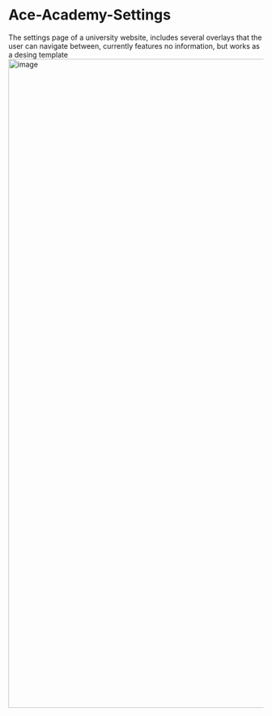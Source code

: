 # Ace-Academy-Settings
The settings page of a university website, includes several overlays that the user can navigate between, currently features no information, but works as a desing template
<img width="1279" alt="image" src="https://user-images.githubusercontent.com/64540871/161072699-dbba9b26-9f05-4200-ae10-e9fb79695383.png">
